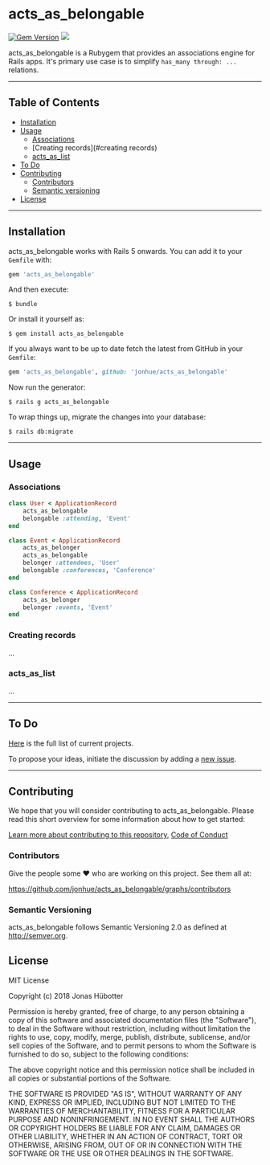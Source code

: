 # acts_as_belongable

[![Gem Version](https://badge.fury.io/rb/acts_as_belongable.svg)](https://badge.fury.io/rb/acts_as_belongable) <img src="https://travis-ci.org/jonhue/acts_as_belongable.svg?branch=master" />

acts_as_belongable is a Rubygem that provides an associations engine for Rails apps. It's primary use case is to simplify `has_many through: ...` relations.

---

## Table of Contents

* [Installation](#installation)
* [Usage](#usage)
    * [Associations](#associations)
    * [Creating records](#creating records)
    * [acts_as_list](#acts_as_list)
* [To Do](#to-do)
* [Contributing](#contributing)
    * [Contributors](#contributors)
    * [Semantic versioning](#semantic-versioning)
* [License](#license)

---

## Installation

acts_as_belongable works with Rails 5 onwards. You can add it to your `Gemfile` with:

```ruby
gem 'acts_as_belongable'
```

And then execute:

    $ bundle

Or install it yourself as:

    $ gem install acts_as_belongable

If you always want to be up to date fetch the latest from GitHub in your `Gemfile`:

```ruby
gem 'acts_as_belongable', github: 'jonhue/acts_as_belongable'
```

Now run the generator:

    $ rails g acts_as_belongable

To wrap things up, migrate the changes into your database:

    $ rails db:migrate

---

## Usage

### Associations

```ruby
class User < ApplicationRecord
    acts_as_belongable
    belongable :attending, 'Event'
end

class Event < ApplicationRecord
    acts_as_belonger
    acts_as_belongable
    belonger :attendees, 'User'
    belongable :conferences, 'Conference'
end

class Conference < ApplicationRecord
    acts_as_belonger
    belonger :events, 'Event'
end
```

### Creating records

...

### acts_as_list

...

---

## To Do

[Here](https://github.com/jonhue/acts_as_belongable/projects/1) is the full list of current projects.

To propose your ideas, initiate the discussion by adding a [new issue](https://github.com/jonhue/acts_as_belongable/issues/new).

---

## Contributing

We hope that you will consider contributing to acts_as_belongable. Please read this short overview for some information about how to get started:

[Learn more about contributing to this repository](CONTRIBUTING.md), [Code of Conduct](CODE_OF_CONDUCT.md)

### Contributors

Give the people some :heart: who are working on this project. See them all at:

https://github.com/jonhue/acts_as_belongable/graphs/contributors

### Semantic Versioning

acts_as_belongable follows Semantic Versioning 2.0 as defined at http://semver.org.

## License

MIT License

Copyright (c) 2018 Jonas Hübotter

Permission is hereby granted, free of charge, to any person obtaining a copy
of this software and associated documentation files (the "Software"), to deal
in the Software without restriction, including without limitation the rights
to use, copy, modify, merge, publish, distribute, sublicense, and/or sell
copies of the Software, and to permit persons to whom the Software is
furnished to do so, subject to the following conditions:

The above copyright notice and this permission notice shall be included in all
copies or substantial portions of the Software.

THE SOFTWARE IS PROVIDED "AS IS", WITHOUT WARRANTY OF ANY KIND, EXPRESS OR
IMPLIED, INCLUDING BUT NOT LIMITED TO THE WARRANTIES OF MERCHANTABILITY,
FITNESS FOR A PARTICULAR PURPOSE AND NONINFRINGEMENT. IN NO EVENT SHALL THE
AUTHORS OR COPYRIGHT HOLDERS BE LIABLE FOR ANY CLAIM, DAMAGES OR OTHER
LIABILITY, WHETHER IN AN ACTION OF CONTRACT, TORT OR OTHERWISE, ARISING FROM,
OUT OF OR IN CONNECTION WITH THE SOFTWARE OR THE USE OR OTHER DEALINGS IN THE
SOFTWARE.
